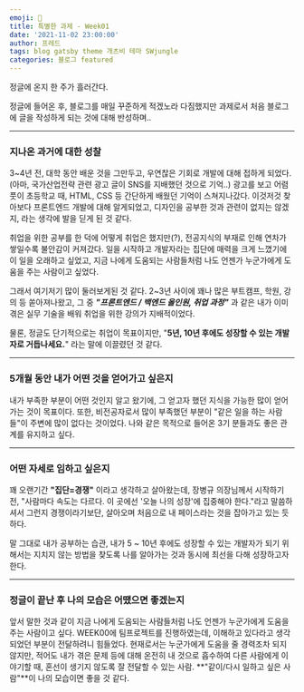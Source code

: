 ```yaml
---
emoji: 🧢
title: 특별한 과제 - Week01
date: '2021-11-02 23:00:00'
author: 프레드
tags: blog gatsby theme 개츠비 테마 SWjungle
categories: 블로그 featured
---
```


정글에 온지 한 주가 흘러간다.

정글에 들어온 후, 블로그를 매일 꾸준하게 적겠노라 다짐했지만 과제로서 처음 블로그에 글을 작성하게 되는 것에 대해 반성하며..

<hr />

### 지나온 과거에 대한 성찰

3~4년 전, 대학 동안 배운 것을 그만두고, 우연찮은 기회로 개발에 대해 접하게 되었다. (아마, 국가산업전략 관련 광고 글이 SNS를 지배했던 것으로 기억..) 광고를 보고 어렴풋이 초등학교 때, HTML, CSS 등 간단하게 배웠던 기억이 스쳐지나갔다. 이것저것 찾아보다 프론트엔드 개발에 대해 알게되었고, 디자인을 공부한 것과 관련이 없지는 않겠지, 라는 생각에 발을 딛게 된 것 같다.

취업을 위한 공부를 한 덕에 어떻게 취업은 했지만(?), 전공지식의 부재로 인해 연차가 쌓일수록 불안감이 커져갔다. 일을 시작하고 개발자라는 집단에 매력을 크게 느꼈기에 이 일을 오래하고 싶었고, 지금 나에게 도움되는 사람들처럼 나도 언젠가 누군가에게 도움을 주는 사람이고 싶었다.

그래서 여기저기 많이 둘러보게된 것 같다. 2~3년 사이에 꽤나 많은 부트캠프, 학원, 강의 등 쏟아져나왔고, 그 중 _**"프론트엔드 / 백엔드 올인원, 취업 과정"**_ 과 같은 내가 이미 겪은 실무 기술을 배워 취업을 위한 강의가 지배적이었다.

물론, 정글도 단기적으로는 취업이 목표이지만,
"**5년, 10년 후에도 성장할 수 있는 개발자로 거듭나세요.**"
라는 말에 이끌렸던 것 같다.

<hr />

### 5개월 동안 내가 어떤 것을 얻어가고 싶은지

내가 부족한 부분이 어떤 것인지 알고 왔기에, 그 얻고자 했던 지식을 가능한 많이 얻어가는 것이 목표이다. 또한, 비전공자로서 많이 부족했던 부분이 "같은 일을 하는 사람들"이 주변에 많이 없다는 것이었다. 나와 같은 목적으로 들어온 3기 분들과도 좋은 관계를 유지하고 싶다.

<hr />

### 어떤 자세로 임하고 싶은지

꽤 오랜기간 **"집단=경쟁"** 이라고 생각하고 살아왔는데, 장병규 의장님께서 시작하기 전, "사람마다 속도는 다르다. 이 곳에선 '오늘 나의 성장'에 집중해야 한다."라고 말씀하셔서 그런지 경쟁이라기보단, 살아오며 처음으로 내 페이스라는 것을 잡아가고 있는 듯 하다.

말 그대로 내가 공부하는 습관, 내가 5 ~ 10년 후에도 성장할 수 있는 개발자가 되기 위해서는 지치지 않는 방법을 찾도록 나를 알아가는 것과 동시에 최선을 다해 성장하고자 한다.

<hr />

### 정글이 끝난 후 나의 모습은 어땠으면 좋겠는지

앞서 말한 것과 같이 지금 나에게 도움되는 사람들처럼 나도 언젠가 누군가에게 도움을 주는 사람이고 싶다. WEEK00에 팀프로젝트를 진행하였는데, 이해하고 있다라고 생각되었던 부분이 전달하려니 힘들었다. 현재로서는 누군가에게 도움을 줄 경력조차 되지 않지만, 적어도 내가 겪은 문제 등에 대해 온전히 내 것으로 흡수하여 다른 사람에게 이야기할 때, 혼선이 생기지 않도록 잘 전달할 수 있는 사람. **"같이/다시 일하고 싶은 사람"**이 나의 모습이면 좋을 것 같다.

```toc

```
